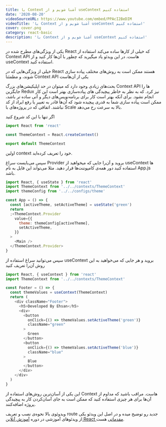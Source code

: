 ```yaml
---
title: با Context آشنا شویم و از useContext استفاده کنیم
date: '2020-08-20'
videoSourceURL: https://www.youtube.com/embed/PPAcI2BeDIM
videoTitle: 'با Context آشنا شویم و از useContext استفاده کنیم'
cover: cover.png
category: react-basic
description: 'با Context آشنا شویم و از useContext استفاده کنیم'
---
```


یکی از ویژگی‌های مطرح شده در React که خیلی از کارها ساده می‌کند استفاده از
Context API هاست. در این ویدئو یاد میگیرید که چطور
با آن‌ها کار کنید و از useContext استفاده کنید.

خیلی از ویژگی‌هایی که در React هستند ممکن است به روش‌های مختلف پیاده سازی شوند،
و مطمئنا Context API یکی از آن‌هاست

بحث‌های زیادی وجود دارد که میتوان در حد اپلیکیشن‌های بزرگ Context API ها را
جایگزین Redux نیز کرد. که به نظر به خاطر پیچیدگی های پیاده‌سازی
بهتر است این کار انجام نشود.
برای آنکه بهتر است کار برای برنامه‌نویس‌های دیگر و آتی ساده تر باشد، ممکن است
پیاده سازی شما به قدری پیچیده شود که آن‌ها قادر به تغییر یا رفع ایراد از کد نباشند.
اتفاقی که در پروژه‌های با Scale بالا به سرعت رخ می‌دهد.

اگر تنها با این کد شروع کنید

```javascript
import React from 'react'

const ThemeContext = React.createContext()

export default ThemeContext
```

اولین context خود را تعریف کرده‌اید.

سپس می‌بایست سراغ Provider بروید و آن‌را جایی که میخواهید از useContext ها استفاده کنید دور همه‌ی کامپوننت‌ها قرار دهید.
مثلا می‌تواند این فایل به نام App.js باشد.

```javascript
import React, { useState } from 'react'
import ThemeContext from '../../contexts/ThemeContext'
import themeConfig from '../../configs/theme'

const App = () => {
  const [activeTheme, setActiveTheme] = useState('green')
  return
  ;<ThemeContext.Provider
    value={{
      theme: themeConfig[activeTheme],
      setActiveTheme,
    }}
  >
    <Main />
  </ThemeContext.Provider>
}
```

سپس می‌توانید سراغ استفاده از useContext بروید و هر جایی که می‌خواهید
به این روش آن‌را تعریف کنید

```javascript
import React, { useContext } from 'react'
import ThemeContext from '../../contexts/ThemeContext'

const Footer = () => {
  const themeValues = useContext(ThemeContext)
  return (
    <div className="Footer">
      <h5>Developed By Ehsan</h5>
      <div>
        <button
          onClick={() => themeValues.setActiveTheme('green')}
          className="green"
        >
          Green
        </button>
        <button
          onClick={() => themeValues.setActiveTheme('blue')}
          className="blue"
        >
          Blue
        </button>
      </div>
    </div>
  )
}
```

این یکی از آسان‌ترین روش‌های استفاده از Context هاست. مراقب باشید که مداوم از آن‌ها برای هر چیزی استفاده کنید که ممکن است به جای آسان‌کردن کار به پیچیدگی پروژه اضافه‌کنند.

ویدوئوی بالا نحوه‌ی نصب و تعریف route جدید رو توضیح میده و در اصل این ویدئو
یکی از ویدئو‌های آموزشی در دوره
[آموزش آنلاین React مقدماتی](/react-basic-course)
هست.
